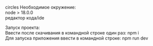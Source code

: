 circles
Необходимое окружение:</br>
node > 18.0.0</br>
редактор кода/ide</br>

Запуск проекта:</br>
Ввести после скачивания в командной строке один раз: npm i</br>
Для запуска приложения ввести в командной строке: npm run dev</br>